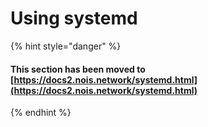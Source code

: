 # Using systemd

{% hint style="danger" %}
#### This section has been moved to [https://docs2.nois.network/systemd.html](https://docs2.nois.network/systemd.html)
{% endhint %}
